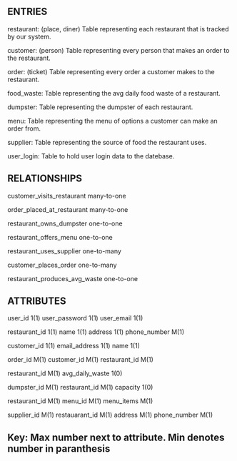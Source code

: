 ENTRIES  
----------
restaurant: (place, diner)
  Table representing each restaurant that is tracked by our system.
 
customer: (person)
  Table representing every person that makes an order to the restaurant.
  
order: (ticket)
  Table representing every order a customer makes to the restaurant. 
  
food_waste: 
  Table representing the avg daily food waste of a restaurant.
  
dumpster: 
  Table representing the dumpster of each restaurant.
  
menu: 
  Table representing the menu of options a customer can make an order from. 
  
supplier:
  Table representing the source of food the restaurant uses.
  
user_login: 
  Table to hold user login data to the datebase.
  
RELATIONSHIPS
-------
customer_visits_restaurant many-to-one

order_placed_at_restaurant many-to-one

restaurant_owns_dumpster   one-to-one

restaurant_offers_menu     one-to-one

restaurant_uses_supplier   one-to-many

customer_places_order      one-to-many

restaurant_produces_avg_waste  one-to-one

ATTRIBUTES
-------
user_id 1(1)
user_password 1(1)
user_email 1(1)

restaurant_id 1(1)
name 1(1)
address 1(1)
phone_number M(1)

customer_id 1(1)
email_address 1(1)
name 1(1)

order_id M(1)
customer_id M(1)
restaurant_id M(1)

restaurant_id M(1)
avg_daily_waste 1(0)

dumpster_id M(1)
restaurant_id M(1)
capacity 1(0)

restaurant_id M(1)
menu_id M(1)
menu_items M(1)

supplier_id M(1)
restauarant_id M(1)
address M(1)
phone_number M(1)




Key: Max number next to attribute. Min denotes number in paranthesis
-------
